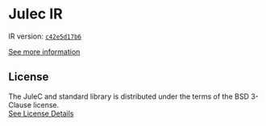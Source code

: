 # Julec IR

IR version: [`c42e5d17b6`](https://github.com/julelang/jule/tree/c42e5d17b67a50622299c3fac1f53d63c7ecdfeb)

[See more information](https://manual.jule.dev/getting-started/install-from-source/compile-from-ir.html)

## License

The JuleC and standard library is distributed under the terms of the BSD 3-Clause license. \
[See License Details](./LICENSE)
